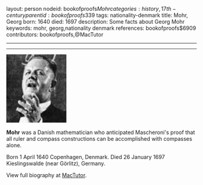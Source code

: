 layout: person
nodeid: bookofproofs$Mohr
categories: history,17th-century
parentid: bookofproofs$339
tags: nationality-denmark
title: Mohr, Georg
born: 1640
died: 1697
description: Some facts about Georg Mohr
keywords: mohr, georg,nationality denmark
references: bookofproofs$6909
contributors: bookofproofs,@MacTutor

---


---

![Mohr.jpg](https://github.com/bookofproofs/bookofproofs.github.io/blob/main/_sources/_assets/images/portraits/Mohr.jpg?raw=true)

**Mohr** was a Danish mathematician who anticipated Mascheroni's proof that all ruler and compass constructions can be accomplished with compasses alone.

Born 1 April 1640 Copenhagen, Denmark. Died 26 January 1697 Kieslingswalde (near Görlitz), Germany.


View full biography at [MacTutor](https://mathshistory.st-andrews.ac.uk/Biographies/Mohr/).